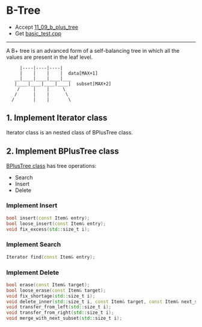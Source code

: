 # B-Tree

- Accept [11_09_b_plus_tree](https://classroom.github.com/a/IDowRNpR)
- Get [basic_test.cpp](basic_test.cpp)

---

A B+ tree is an advanced form of a self-balancing tree in which all the values are present in the leaf level.

```
     |----|----|----|
     |    |    |    |  data[MAX+1]
   __|____|____|____|___
   |____|____|____|____|  subset[MAX+2]
    /     |    |     \
   /      |    |      \
  /       |    |       \
```

## 1. Implement Iterator class

Iterator class is an nested class of BPlusTree class.

## 2. Implement BPlusTree class

[BPlusTree class](bplustree.h) has tree operations:

- Search
- Insert
- Delete

### Implement Insert

```cpp
bool insert(const Item& entry);
bool loose_insert(const Item& entry);
void fix_excess(std::size_t i);
```

### Implement Search

```cpp
Iterator find(const Item& entry);
```

### Implement Delete

```cpp
bool erase(const Item& target);
bool loose_erase(const Item& target);
void fix_shortage(std::size_t i);
void delete_inner(std::size_t i, const Item& target, const Item& next_smallest);
void transfer_from_left(std::size_t i);
void transfer_from_right(std::size_t i);
void merge_with_next_subset(std::size_t i);
```
